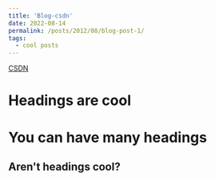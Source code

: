 ```yaml
---
title: 'Blog-csdn'
date: 2022-08-14
permalink: /posts/2012/08/blog-post-1/
tags:
  - cool posts
---
```


[CSDN](https://blog.csdn.net/weixin_41945385?spm=1018.2226.3001.5343)

Headings are cool
======

You can have many headings
======

Aren't headings cool?
------
